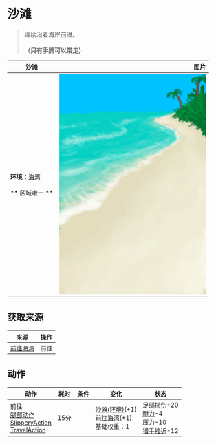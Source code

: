 # 沙滩  
> 继续沿着海岸前进。<br><br><b>（只有手牌可以带走）</b>  
  
  沙滩  |   图片   
 ----  |  ----:   
 **环境：**[海湾](Bay.md)<br><br>** 区域唯一 **  |  ![](Sprite/Beach.png)   
  
## 获取来源  
来源  |  操作  
----  |  ----  
[前往海湾](Path_BeachToBay.md)  |  前往  
## 动作  
动作  |  耗时  |  条件  |  变化  |  状态  
----  |  ----  |  ----  |  ----  |  ----  
前往<br>[腿部动作](LegAction.md)<br>[SlipperyAction](SlipperyAction.md)<br>[TravelAction](TravelAction.md)  |  15分  |    |  [沙滩(环境)](Env_Beach.md)(+1)<br>[前往海湾](Path_BeachToBay.md)(+1)<br>基础权重：1<br>  |  [足部损伤](FootDamage.md)+20<br>[耐力](Stamina.md)-4<br>[压力](Stress.md)-10<br>[猎手接近](HuntersProximity.md)-12  
